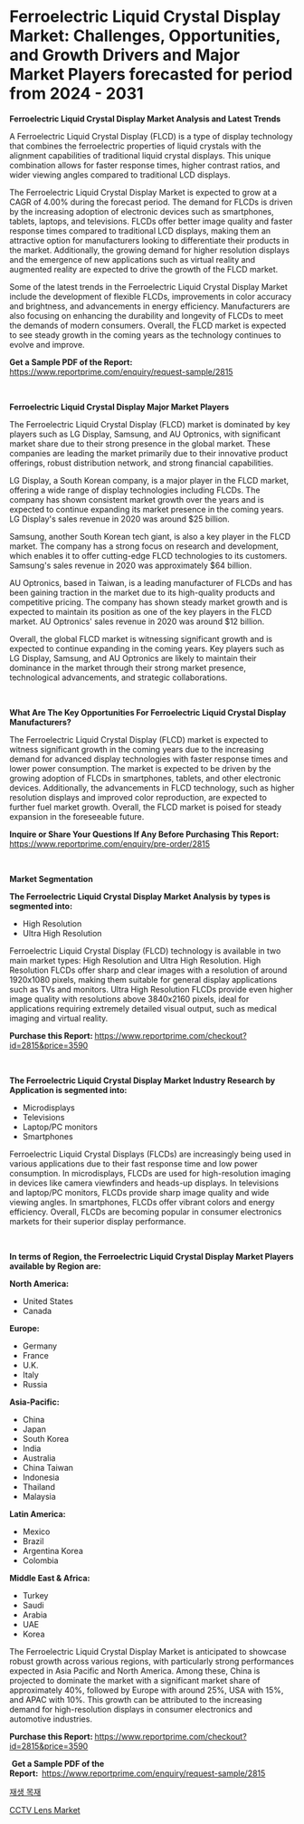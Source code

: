 <p><h1>Ferroelectric Liquid Crystal Display Market: Challenges, Opportunities, and Growth Drivers and Major Market Players forecasted for period from 2024 - 2031</h1></p><p><strong>Ferroelectric Liquid Crystal Display Market Analysis and Latest Trends</strong></p>
<p><p>A Ferroelectric Liquid Crystal Display (FLCD) is a type of display technology that combines the ferroelectric properties of liquid crystals with the alignment capabilities of traditional liquid crystal displays. This unique combination allows for faster response times, higher contrast ratios, and wider viewing angles compared to traditional LCD displays.</p><p>The Ferroelectric Liquid Crystal Display Market is expected to grow at a CAGR of 4.00% during the forecast period. The demand for FLCDs is driven by the increasing adoption of electronic devices such as smartphones, tablets, laptops, and televisions. FLCDs offer better image quality and faster response times compared to traditional LCD displays, making them an attractive option for manufacturers looking to differentiate their products in the market. Additionally, the growing demand for higher resolution displays and the emergence of new applications such as virtual reality and augmented reality are expected to drive the growth of the FLCD market.</p><p>Some of the latest trends in the Ferroelectric Liquid Crystal Display Market include the development of flexible FLCDs, improvements in color accuracy and brightness, and advancements in energy efficiency. Manufacturers are also focusing on enhancing the durability and longevity of FLCDs to meet the demands of modern consumers. Overall, the FLCD market is expected to see steady growth in the coming years as the technology continues to evolve and improve.</p></p>
<p><strong>Get a Sample PDF of the Report:&nbsp;</strong> <a href="https://www.reportprime.com/enquiry/request-sample/2815">https://www.reportprime.com/enquiry/request-sample/2815</a></p>
<p>&nbsp;</p>
<p><strong>Ferroelectric Liquid Crystal Display Major Market Players</strong></p>
<p><p>The Ferroelectric Liquid Crystal Display (FLCD) market is dominated by key players such as LG Display, Samsung, and AU Optronics, with significant market share due to their strong presence in the global market. These companies are leading the market primarily due to their innovative product offerings, robust distribution network, and strong financial capabilities.</p><p>LG Display, a South Korean company, is a major player in the FLCD market, offering a wide range of display technologies including FLCDs. The company has shown consistent market growth over the years and is expected to continue expanding its market presence in the coming years. LG Display's sales revenue in 2020 was around $25 billion.</p><p>Samsung, another South Korean tech giant, is also a key player in the FLCD market. The company has a strong focus on research and development, which enables it to offer cutting-edge FLCD technologies to its customers. Samsung's sales revenue in 2020 was approximately $64 billion.</p><p>AU Optronics, based in Taiwan, is a leading manufacturer of FLCDs and has been gaining traction in the market due to its high-quality products and competitive pricing. The company has shown steady market growth and is expected to maintain its position as one of the key players in the FLCD market. AU Optronics' sales revenue in 2020 was around $12 billion.</p><p>Overall, the global FLCD market is witnessing significant growth and is expected to continue expanding in the coming years. Key players such as LG Display, Samsung, and AU Optronics are likely to maintain their dominance in the market through their strong market presence, technological advancements, and strategic collaborations.</p></p>
<p>&nbsp;</p>
<p><strong>What Are The Key Opportunities For Ferroelectric Liquid Crystal Display Manufacturers?</strong></p>
<p><p>The Ferroelectric Liquid Crystal Display (FLCD) market is expected to witness significant growth in the coming years due to the increasing demand for advanced display technologies with faster response times and lower power consumption. The market is expected to be driven by the growing adoption of FLCDs in smartphones, tablets, and other electronic devices. Additionally, the advancements in FLCD technology, such as higher resolution displays and improved color reproduction, are expected to further fuel market growth. Overall, the FLCD market is poised for steady expansion in the foreseeable future.</p></p>
<p><strong>Inquire or Share Your Questions If Any Before Purchasing This Report:</strong> <a href="https://www.reportprime.com/enquiry/pre-order/2815">https://www.reportprime.com/enquiry/pre-order/2815</a></p>
<p>&nbsp;</p>
<p><strong>Market Segmentation</strong></p>
<p><strong>The Ferroelectric Liquid Crystal Display Market Analysis by types is segmented into:</strong></p>
<p><ul><li>High Resolution</li><li>Ultra High Resolution</li></ul></p>
<p><p>Ferroelectric Liquid Crystal Display (FLCD) technology is available in two main market types: High Resolution and Ultra High Resolution. High Resolution FLCDs offer sharp and clear images with a resolution of around 1920x1080 pixels, making them suitable for general display applications such as TVs and monitors. Ultra High Resolution FLCDs provide even higher image quality with resolutions above 3840x2160 pixels, ideal for applications requiring extremely detailed visual output, such as medical imaging and virtual reality.</p></p>
<p><strong>Purchase this Report:&nbsp;</strong><a href="https://www.reportprime.com/checkout?id=2815&price=3590">https://www.reportprime.com/checkout?id=2815&price=3590</a></p>
<p>&nbsp;</p>
<p><strong>The Ferroelectric Liquid Crystal Display Market Industry Research by Application is segmented into:</strong></p>
<p><ul><li>Microdisplays</li><li>Televisions</li><li>Laptop/PC monitors</li><li>Smartphones</li></ul></p>
<p><p>Ferroelectric Liquid Crystal Displays (FLCDs) are increasingly being used in various applications due to their fast response time and low power consumption. In microdisplays, FLCDs are used for high-resolution imaging in devices like camera viewfinders and heads-up displays. In televisions and laptop/PC monitors, FLCDs provide sharp image quality and wide viewing angles. In smartphones, FLCDs offer vibrant colors and energy efficiency. Overall, FLCDs are becoming popular in consumer electronics markets for their superior display performance.</p></p>
<p>&nbsp;</p>
<p><strong>In terms of Region, the Ferroelectric Liquid Crystal Display Market Players available by Region are:</strong></p>
<p>
    <p> <strong> North America: </strong>
        <ul>
            <li>United States</li>
            <li>Canada</li>
        </ul>
        </p> 
    <p> <strong> Europe: </strong>
        <ul>
            <li>Germany</li>
            <li>France</li>
            <li>U.K.</li>
            <li>Italy</li>
            <li>Russia</li>
        </ul>
        </p> 
    <p> <strong> Asia-Pacific: </strong>
        <ul>
            <li>China</li>
            <li>Japan</li>
            <li>South Korea</li>
            <li>India</li>
            <li>Australia</li>
            <li>China Taiwan</li>
            <li>Indonesia</li>
            <li>Thailand</li>
            <li>Malaysia</li>
        </ul>
        </p> 
    <p> <strong> Latin America: </strong>
        <ul>
            <li>Mexico</li>
            <li>Brazil</li>
            <li>Argentina Korea</li>
            <li>Colombia</li>
        </ul>
        </p> 
    <p> <strong> Middle East & Africa: </strong>
        <ul>
            <li>Turkey</li>
            <li>Saudi</li>
            <li>Arabia</li>
            <li>UAE</li>
            <li>Korea</li>
        </ul>
    </p>
    </p>
<p><p>The Ferroelectric Liquid Crystal Display Market is anticipated to showcase robust growth across various regions, with particularly strong performances expected in Asia Pacific and North America. Among these, China is projected to dominate the market with a significant market share of approximately 40%, followed by Europe with around 25%, USA with 15%, and APAC with 10%. This growth can be attributed to the increasing demand for high-resolution displays in consumer electronics and automotive industries.</p></p>
<p><strong>Purchase this Report: </strong><a href="https://www.reportprime.com/checkout?id=2815&price=3590">https://www.reportprime.com/checkout?id=2815&price=3590</a></p>
<p>&nbsp;<strong>Get a Sample PDF of the Report:&nbsp;&nbsp;</strong><a href="https://www.reportprime.com/enquiry/request-sample/2815">https://www.reportprime.com/enquiry/request-sample/2815</a></p>
<p><strong></strong></p>
<p><p><a href="https://github.com/qpfbabw35734906/Market-Research-Report-List-1/blob/main/368407511641.md">재생 목재</a></p><p><a href="https://github.com/YashRP12/Market-Research-Report-List-3/blob/main/cctv-lens-market.md">CCTV Lens Market</a></p></p>
